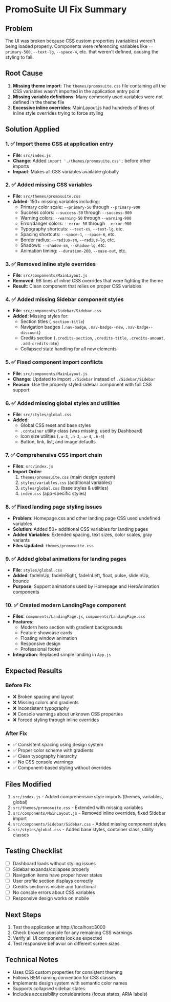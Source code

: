 # PromoSuite UI Fix Summary

## Problem
The UI was broken because CSS custom properties (variables) weren't being loaded properly. Components were referencing variables like `--primary-500`, `--text-lg`, `--space-4`, etc. that weren't defined, causing the styling to fail.

## Root Cause
1. **Missing theme import**: The `themes/promosuite.css` file containing all the CSS variables wasn't imported in the application entry point
2. **Missing variable definitions**: Many commonly used variables were not defined in the theme file
3. **Excessive inline overrides**: MainLayout.js had hundreds of lines of inline style overrides trying to force styling

## Solution Applied

### 1. ✅ Import theme CSS at application entry
- **File**: `src/index.js`
- **Change**: Added `import './themes/promosuite.css';` before other imports
- **Impact**: Makes all CSS variables available globally

### 2. ✅ Added missing CSS variables
- **File**: `src/themes/promosuite.css`
- **Added**: 150+ missing variables including:
  - Primary color scale: `--primary-50` through `--primary-900`
  - Success colors: `--success-50` through `--success-900`
  - Warning colors: `--warning-50` through `--warning-900`
  - Error/danger colors: `--error-50` through `--error-900`
  - Typography shortcuts: `--text-xs`, `--text-lg`, etc.
  - Spacing shortcuts: `--space-1`, `--space-6`, etc.
  - Border radius: `--radius-sm`, `--radius-lg`, etc.
  - Shadows: `--shadow-sm`, `--shadow-lg`, etc.
  - Animation timing: `--duration-200`, `--ease-out`, etc.

### 3. ✅ Removed inline style overrides
- **File**: `src/components/MainLayout.js`
- **Removed**: 98 lines of inline CSS overrides that were fighting the theme
- **Result**: Clean component that relies on proper CSS variables

### 4. ✅ Added missing Sidebar component styles
- **File**: `src/components/Sidebar/Sidebar.css`
- **Added**: Missing styles for:
  - Section titles (`.section-title`)
  - Navigation badges (`.nav-badge`, `.nav-badge--new`, `.nav-badge--discount`)
  - Credits section (`.credits-section`, `.credits-title`, `.credits-amount`, `.add-credits-btn`)
  - Collapsed state handling for all new elements

### 5. ✅ Fixed component import conflicts
- **File**: `src/components/MainLayout.js`
- **Change**: Updated to import `./Sidebar` instead of `./Sidebar/Sidebar`
- **Reason**: Use the properly styled sidebar component with full CSS support

### 6. ✅ Added missing global styles and utilities
- **File**: `src/styles/global.css`
- **Added**: 
  - Global CSS reset and base styles
  - `.container` utility class (was missing, used by Dashboard)
  - Icon size utilities (`.w-3`, `.h-3`, `.w-4`, `.h-4`)
  - Button, link, list, and image defaults

### 7. ✅ Comprehensive CSS import chain
- **Files**: `src/index.js`
- **Import Order**: 
  1. `themes/promosuite.css` (main design system)
  2. `styles/variables.css` (additional variables)
  3. `styles/global.css` (base styles & utilities)
  4. `index.css` (app-specific styles)

### 8. ✅ Fixed landing page styling issues
- **Problem**: Homepage.css and other landing page CSS used undefined variables
- **Solution**: Added 50+ additional CSS variables for landing pages
- **Added Variables**: Extended spacing, text sizes, color scales, gray variants
- **Files Updated**: `themes/promosuite.css`

### 9. ✅ Added global animations for landing pages
- **File**: `styles/global.css`
- **Added**: fadeInUp, fadeInRight, fadeInLeft, float, pulse, slideInUp, bounce
- **Purpose**: Support animations used by Homepage and HeroAnimation components

### 10. ✅ Created modern LandingPage component
- **Files**: `components/LandingPage.js`, `components/LandingPage.css`
- **Features**: 
  - Modern hero section with gradient backgrounds
  - Feature showcase cards
  - Floating window animation
  - Responsive design
  - Professional footer
- **Integration**: Replaced simple landing in `App.js`

## Expected Results

### Before Fix
- ❌ Broken spacing and layout
- ❌ Missing colors and gradients
- ❌ Inconsistent typography
- ❌ Console warnings about unknown CSS properties
- ❌ Forced styling through inline overrides

### After Fix
- ✅ Consistent spacing using design system
- ✅ Proper color scheme with gradients
- ✅ Clean typography hierarchy
- ✅ No CSS console warnings
- ✅ Component-based styling without overrides

## Files Modified
1. `src/index.js` - Added comprehensive style imports (themes, variables, global)
2. `src/themes/promosuite.css` - Extended with missing variables
3. `src/components/MainLayout.js` - Removed inline overrides, fixed Sidebar import
4. `src/components/Sidebar/Sidebar.css` - Added missing component styles
5. `src/styles/global.css` - Added base styles, container class, utility classes

## Testing Checklist
- [ ] Dashboard loads without styling issues
- [ ] Sidebar expands/collapses properly
- [ ] Navigation items have proper hover states
- [ ] User profile section displays correctly
- [ ] Credits section is visible and functional
- [ ] No console errors about CSS variables
- [ ] Responsive design works on mobile

## Next Steps
1. Test the application at http://localhost:3000
2. Check browser console for any remaining CSS warnings
3. Verify all UI components look as expected
4. Test responsive behavior on different screen sizes

## Technical Notes
- Uses CSS custom properties for consistent theming
- Follows BEM naming convention for CSS classes
- Implements design system with semantic color names
- Supports collapsed sidebar states
- Includes accessibility considerations (focus states, ARIA labels)